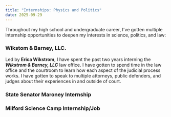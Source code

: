 ```yaml
---
title: "Internships: Physics and Politics"
date: 2025-09-29
---
```


Throughout my high school and undergraduate career, I've gotten multiple internship opportunities to deepen my interests in science, politics, and law:

### Wikstom & Barney, LLC.
Led by **Erica Wikstrom**, I have spent the past two years interning the ***Wikstrom & Barney, LLC*** law office. I have gotten to spend time in the law office and the courtroom to learn how each aspect of the judicial process works. I have gotten to speak to multiple attorneys, public defenders, and judges about their experiences in and outside of court.

### State Senator Maroney Internship

### Milford Science Camp Internship/Job
